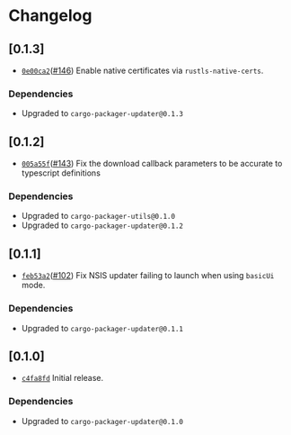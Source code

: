 # Changelog

## \[0.1.3]

- [`0e00ca2`](https://www.github.com/crabnebula-dev/cargo-packager/commit/0e00ca25fc0e71cad4bb7085edda067a184e5ec7)([#146](https://www.github.com/crabnebula-dev/cargo-packager/pull/146)) Enable native certificates via `rustls-native-certs`.

### Dependencies

- Upgraded to `cargo-packager-updater@0.1.3`

## \[0.1.2]

- [`005a55f`](https://www.github.com/crabnebula-dev/cargo-packager/commit/005a55fb27b92503b3d6f936cffb088ccf346c40)([#143](https://www.github.com/crabnebula-dev/cargo-packager/pull/143)) Fix the download callback parameters to be accurate to typescript definitions

### Dependencies

- Upgraded to `cargo-packager-utils@0.1.0`
- Upgraded to `cargo-packager-updater@0.1.2`

## \[0.1.1]

- [`feb53a2`](https://www.github.com/crabnebula-dev/cargo-packager/commit/feb53a2f16ef2c8d93ff2d73a4eb318490f33471)([#102](https://www.github.com/crabnebula-dev/cargo-packager/pull/102)) Fix NSIS updater failing to launch when using `basicUi` mode.

### Dependencies

- Upgraded to `cargo-packager-updater@0.1.1`

## \[0.1.0]

- [`c4fa8fd`](https://www.github.com/crabnebula-dev/cargo-packager/commit/c4fa8fd6334b7fd0c32710ea2df0b54aa6bde713) Initial release.

### Dependencies

- Upgraded to `cargo-packager-updater@0.1.0`
